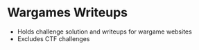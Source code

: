 # Wargames Writeups

* Holds challenge solution and writeups for wargame websites
* Excludes CTF challenges